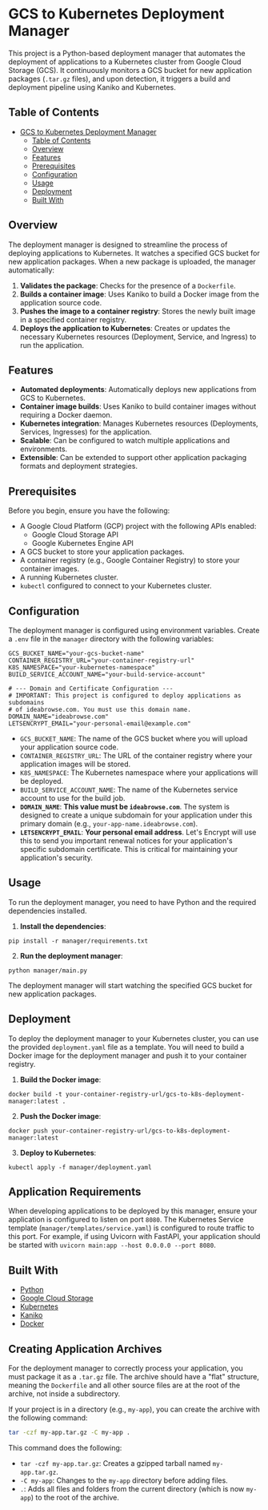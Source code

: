 # GCS to Kubernetes Deployment Manager

This project is a Python-based deployment manager that automates the deployment of applications to a Kubernetes cluster from Google Cloud Storage (GCS). It continuously monitors a GCS bucket for new application packages (`.tar.gz` files), and upon detection, it triggers a build and deployment pipeline using Kaniko and Kubernetes.

## Table of Contents

- [GCS to Kubernetes Deployment Manager](#gcs-to-kubernetes-deployment-manager)
  - [Table of Contents](#table-of-contents)
  - [Overview](#overview)
  - [Features](#features)
  - [Prerequisites](#prerequisites)
  - [Configuration](#configuration)
  - [Usage](#usage)
  - [Deployment](#deployment)
  - [Built With](#built-with)

## Overview

The deployment manager is designed to streamline the process of deploying applications to Kubernetes. It watches a specified GCS bucket for new application packages. When a new package is uploaded, the manager automatically:

1.  **Validates the package**: Checks for the presence of a `Dockerfile`.
2.  **Builds a container image**: Uses Kaniko to build a Docker image from the application source code.
3.  **Pushes the image to a container registry**: Stores the newly built image in a specified container registry.
4.  **Deploys the application to Kubernetes**: Creates or updates the necessary Kubernetes resources (Deployment, Service, and Ingress) to run the application.

## Features

- **Automated deployments**: Automatically deploys new applications from GCS to Kubernetes.
- **Container image builds**: Uses Kaniko to build container images without requiring a Docker daemon.
- **Kubernetes integration**: Manages Kubernetes resources (Deployments, Services, Ingresses) for the application.
- **Scalable**: Can be configured to watch multiple applications and environments.
- **Extensible**: Can be extended to support other application packaging formats and deployment strategies.

## Prerequisites

Before you begin, ensure you have the following:

- A Google Cloud Platform (GCP) project with the following APIs enabled:
  - Google Cloud Storage API
  - Google Kubernetes Engine API
- A GCS bucket to store your application packages.
- A container registry (e.g., Google Container Registry) to store your container images.
- A running Kubernetes cluster.
- `kubectl` configured to connect to your Kubernetes cluster.

## Configuration

The deployment manager is configured using environment variables. Create a `.env` file in the `manager` directory with the following variables:

```
GCS_BUCKET_NAME="your-gcs-bucket-name"
CONTAINER_REGISTRY_URL="your-container-registry-url"
K8S_NAMESPACE="your-kubernetes-namespace"
BUILD_SERVICE_ACCOUNT_NAME="your-build-service-account"

# --- Domain and Certificate Configuration ---
# IMPORTANT: This project is configured to deploy applications as subdomains
# of ideabrowse.com. You must use this domain name.
DOMAIN_NAME="ideabrowse.com"
LETSENCRYPT_EMAIL="your-personal-email@example.com"
```

- `GCS_BUCKET_NAME`: The name of the GCS bucket where you will upload your application source code.
- `CONTAINER_REGISTRY_URL`: The URL of the container registry where your application images will be stored.
- `K8S_NAMESPACE`: The Kubernetes namespace where your applications will be deployed.
- `BUILD_SERVICE_ACCOUNT_NAME`: The name of the Kubernetes service account to use for the build job.
- **`DOMAIN_NAME`**: **This value must be `ideabrowse.com`**. The system is designed to create a unique subdomain for your application under this primary domain (e.g., `your-app-name.ideabrowse.com`).
- **`LETSENCRYPT_EMAIL`**: **Your personal email address**. Let's Encrypt will use this to send you important renewal notices for your application's specific subdomain certificate. This is critical for maintaining your application's security.

## Usage

To run the deployment manager, you need to have Python and the required dependencies installed.

1.  **Install the dependencies**:

```
pip install -r manager/requirements.txt
```

2.  **Run the deployment manager**:

```
python manager/main.py
```

The deployment manager will start watching the specified GCS bucket for new application packages.

## Deployment

To deploy the deployment manager to your Kubernetes cluster, you can use the provided `deployment.yaml` file as a template. You will need to build a Docker image for the deployment manager and push it to your container registry.

1.  **Build the Docker image**:

```
docker build -t your-container-registry-url/gcs-to-k8s-deployment-manager:latest .
```

2.  **Push the Docker image**:

```
docker push your-container-registry-url/gcs-to-k8s-deployment-manager:latest
```

3.  **Deploy to Kubernetes**:

```
kubectl apply -f manager/deployment.yaml
```

## Application Requirements

When developing applications to be deployed by this manager, ensure your application is configured to listen on port `8080`. The Kubernetes Service template (`manager/templates/service.yaml`) is configured to route traffic to this port. For example, if using Uvicorn with FastAPI, your application should be started with `uvicorn main:app --host 0.0.0.0 --port 8080`.

## Built With

- [Python](https://www.python.org/)
- [Google Cloud Storage](https://cloud.google.com/storage)
- [Kubernetes](https://kubernetes.io/)
- [Kaniko](https://github.com/GoogleContainerTools/kaniko)
- [Docker](https://www.docker.com/)

## Creating Application Archives

For the deployment manager to correctly process your application, you must package it as a `.tar.gz` file. The archive should have a "flat" structure, meaning the `Dockerfile` and all other source files are at the root of the archive, not inside a subdirectory.

If your project is in a directory (e.g., `my-app`), you can create the archive with the following command:

```bash
tar -czf my-app.tar.gz -C my-app .
```

This command does the following:
- `tar -czf my-app.tar.gz`: Creates a gzipped tarball named `my-app.tar.gz`.
- `-C my-app`: Changes to the `my-app` directory before adding files.
- `.`: Adds all files and folders from the current directory (which is now `my-app`) to the root of the archive.
